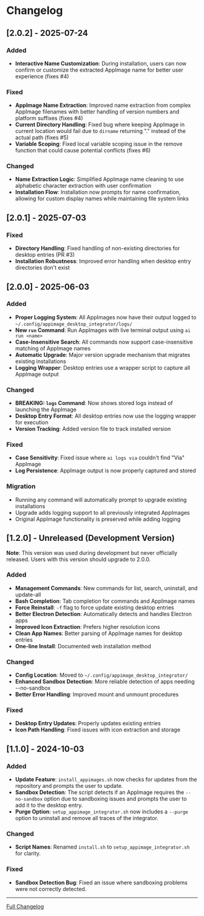 # Changelog

## [2.0.2] - 2025-07-24

### Added

- **Interactive Name Customization**: During installation, users can now confirm or customize the extracted AppImage name for better user experience (fixes #4)

### Fixed

- **AppImage Name Extraction**: Improved name extraction from complex AppImage filenames with better handling of version numbers and platform suffixes (fixes #4)
- **Current Directory Handling**: Fixed bug where keeping AppImage in current location would fail due to `dirname` returning "." instead of the actual path (fixes #5)
- **Variable Scoping**: Fixed local variable scoping issue in the remove function that could cause potential conflicts (fixes #6)

### Changed

- **Name Extraction Logic**: Simplified AppImage name cleaning to use alphabetic character extraction with user confirmation
- **Installation Flow**: Installation now prompts for name confirmation, allowing for custom display names while maintaining file system links

## [2.0.1] - 2025-07-03

### Fixed

- **Directory Handling**: Fixed handling of non-existing directories for desktop entries (PR #3)
- **Installation Robustness**: Improved error handling when desktop entry directories don't exist

## [2.0.0] - 2025-06-03

### Added

- **Proper Logging System**: All AppImages now have their output logged to `~/.config/appimage_desktop_integrator/logs/`
- **New `run` Command**: Run AppImages with live terminal output using `ai run <name>`
- **Case-Insensitive Search**: All commands now support case-insensitive matching of AppImage names
- **Automatic Upgrade**: Major version upgrade mechanism that migrates existing installations
- **Logging Wrapper**: Desktop entries use a wrapper script to capture all AppImage output

### Changed

- **BREAKING: `logs` Command**: Now shows stored logs instead of launching the AppImage
- **Desktop Entry Format**: All desktop entries now use the logging wrapper for execution
- **Version Tracking**: Added version file to track installed version

### Fixed

- **Case Sensitivity**: Fixed issue where `ai logs via` couldn't find "Via" AppImage
- **Log Persistence**: AppImage output is now properly captured and stored

### Migration

- Running any command will automatically prompt to upgrade existing installations
- Upgrade adds logging support to all previously integrated AppImages
- Original AppImage functionality is preserved while adding logging

## [1.2.0] - Unreleased (Development Version)

**Note**: This version was used during development but never officially released. Users with this version should upgrade to 2.0.0.

### Added

- **Management Commands**: New commands for list, search, uninstall, and update-all
- **Bash Completion**: Tab completion for commands and AppImage names
- **Force Reinstall**: `-f` flag to force update existing desktop entries
- **Better Electron Detection**: Automatically detects and handles Electron apps
- **Improved Icon Extraction**: Prefers higher resolution icons
- **Clean App Names**: Better parsing of AppImage names for desktop entries
- **One-line Install**: Documented web installation method

### Changed

- **Config Location**: Moved to `~/.config/appimage_desktop_integrator/`
- **Enhanced Sandbox Detection**: More reliable detection of apps needing --no-sandbox
- **Better Error Handling**: Improved mount and unmount procedures

### Fixed

- **Desktop Entry Updates**: Properly updates existing entries
- **Icon Path Handling**: Fixed issues with icon extraction and storage

## [1.1.0] - 2024-10-03

### Added

- **Update Feature**: `install_appimages.sh` now checks for updates from the repository and prompts the user to update.
- **Sandbox Detection**: The script detects if an AppImage requires the `--no-sandbox` option due to sandboxing issues and prompts the user to add it to the desktop entry.
- **Purge Option**: `setup_appimage_integrator.sh` now includes a `--purge` option to uninstall and remove all traces of the integrator.

### Changed

- **Script Names**: Renamed `install.sh` to `setup_appimage_integrator.sh` for clarity.

### Fixed

- **Sandbox Detection Bug**: Fixed an issue where sandboxing problems were not correctly detected.

---

[Full Changelog](https://github.com/8ByteSword/appimage-desktop-integrator/commits/main)
